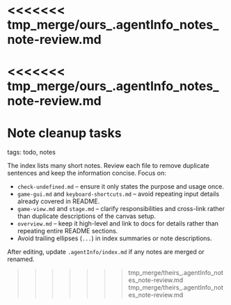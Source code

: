 <<<<<<< tmp_merge/ours_.agentInfo_notes_note-review.md
=======
<<<<<<< tmp_merge/ours_.agentInfo_notes_note-review.md
=======
# Note cleanup tasks

tags: todo, notes

The index lists many short notes. Review each file to remove duplicate sentences and keep the information concise. Focus on:
- `check-undefined.md` – ensure it only states the purpose and usage once.
- `game-gui.md` and `keyboard-shortcuts.md` – avoid repeating input details already covered in README.
- `game-view.md` and `stage.md` – clarify responsibilities and cross-link rather than duplicate descriptions of the canvas setup.
- `overview.md` – keep it high-level and link to docs for details rather than repeating entire README sections.
- Avoid trailing ellipses (`...`) in index summaries or note descriptions.

After editing, update `.agentInfo/index.md` if any notes are merged or renamed.
>>>>>>> tmp_merge/theirs_.agentInfo_notes_note-review.md
>>>>>>> tmp_merge/theirs_.agentInfo_notes_note-review.md
